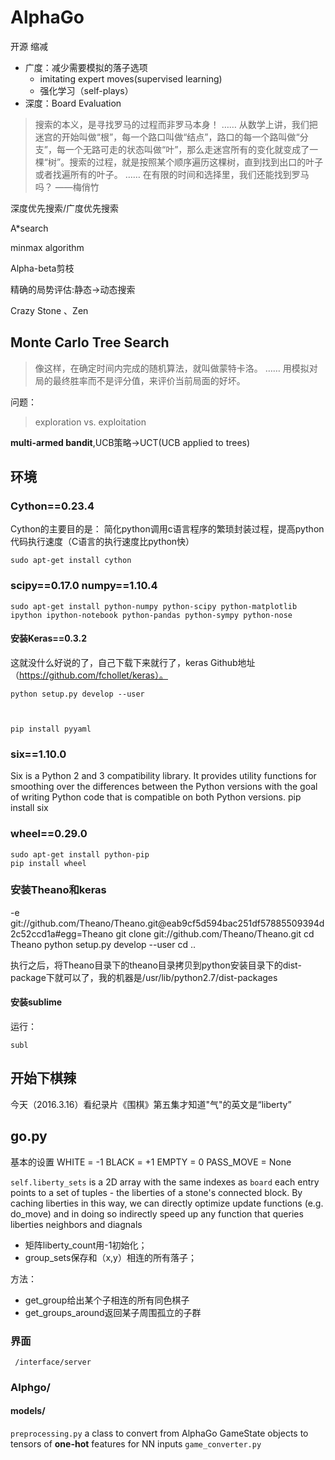 # AlphaGo

开源
缩减

 - 广度：减少需要模拟的落子选项 
    - imitating expert moves(supervised learning)
    - 强化学习（self-plays）
 - 深度：Board Evaluation

> 搜索的本义，是寻找罗马的过程而非罗马本身！
……
从数学上讲，我们把迷宫的开始叫做“根”，每一个路口叫做“结点”，路口的每一个路叫做“分支”，每一个无路可走的状态叫做“叶”，那么走迷宫所有的变化就变成了一棵“树”。搜索的过程，就是按照某个顺序遍历这棵树，直到找到出口的叶子或者找遍所有的叶子。
……
在有限的时间和选择里，我们还能找到罗马吗？
——梅俏竹

深度优先搜索/广度优先搜索

A*search

minmax algorithm

Alpha-beta剪枝

精确的局势评估:静态->动态搜索

Crazy Stone 、Zen

## Monte Carlo Tree Search

>像这样，在确定时间内完成的随机算法，就叫做蒙特卡洛。
……
用模拟对局的最终胜率而不是评分值，来评价当前局面的好坏。

问题：
>exploration vs. exploitation

**multi-armed bandit**,UCB策略->UCT(UCB applied to trees)
 

## 环境

### Cython==0.23.4

Cython的主要目的是： 简化python调用c语言程序的繁琐封装过程，提高python代码执行速度（C语言的执行速度比python快）

    sudo apt-get install cython
### scipy==0.17.0 numpy==1.10.4

    sudo apt-get install python-numpy python-scipy python-matplotlib ipython ipython-notebook python-pandas python-sympy python-nose

#### 安装Keras==0.3.2
这就没什么好说的了，自己下载下来就行了，keras Github地址（https://github.com/fchollet/keras）。

    python setup.py develop --user



    pip install pyyaml
### six==1.10.0
Six is a Python 2 and 3 compatibility library. It provides utility functions for smoothing over the differences between the Python versions with the goal of writing Python code that is compatible on both Python versions. 
    pip install six

### wheel==0.29.0

    sudo apt-get install python-pip
    pip install wheel
### 安装Theano和keras
-e git://github.com/Theano/Theano.git@eab9cf5d594bac251df57885509394d2c52ccd1a#egg=Theano
    git clone git://github.com/Theano/Theano.git
    cd Theano
    python setup.py develop --user
    cd ..

执行之后，将Theano目录下的theano目录拷贝到python安装目录下的dist-package下就可以了，我的机器是/usr/lib/python2.7/dist-packages

    
#### 安装sublime

运行：

    subl
    

## 开始下棋辣

今天（2016.3.16）看纪录片《围棋》第五集才知道"气"的英文是“liberty”

## go.py

基本的设置
    WHITE = -1
    BLACK = +1
    EMPTY = 0
    PASS_MOVE = None


`self.liberty_sets` is a 2D array with the same indexes as `board` each entry points to a set of tuples - the liberties of a stone's connected block. By caching liberties in this way, we can directly optimize update functions (e.g. do_move) and in doing so indirectly speed up any function that queries liberties
neighbors and diagnals

- 矩阵liberty_count用-1初始化；
- group_sets保存和（x,y）相连的所有落子；

方法：

- get_group给出某个子相连的所有同色棋子
- get_groups_around返回某子周围孤立的子群
### 界面
` /interface/server`
### Alphgo/ 
#### models/


`preprocessing.py`
a class to convert from AlphaGo GameState objects to tensors of **one-hot** features for NN inputs
`game_converter.py`